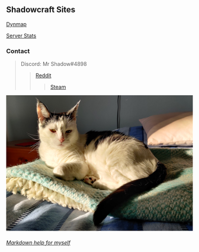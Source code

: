 ## Shadowcraft Sites

[Dynmap](https://map.shadowcraft.site)

[Server Stats](https://stats.shadowcraft.site)



### Contact

> Discord: Mr Shadow#4898
>> [Reddit](https://www.reddit.com/user/Tonizombie/)
>>> [Steam](https://steamcommunity.com/id/Tonizombie)

![Laku](/photos/laku.png)


###### [Markdown help for myself](https://shadowcraft.site/markdown.md)
